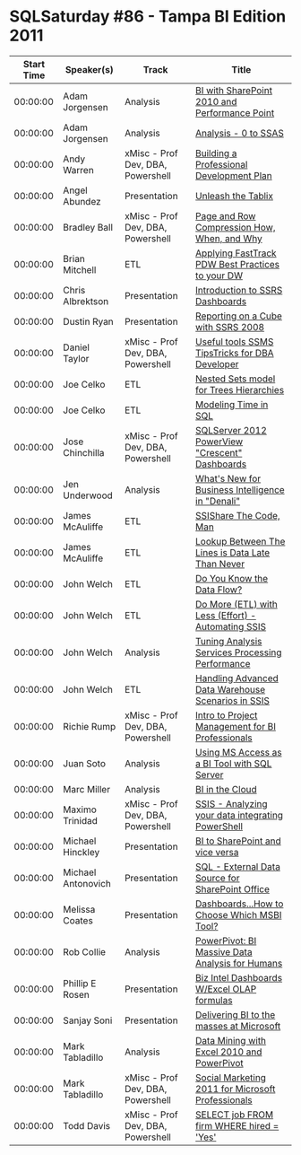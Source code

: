 # SQLSaturday #86 - Tampa BI Edition 2011
Start Time|Speaker(s)|Track|Title
---|---|---|---
00:00:00|Adam Jorgensen|Analysis|[BI with SharePoint 2010 and  Performance Point](28526.md)
00:00:00|Adam Jorgensen|Analysis|[Analysis - 0 to SSAS](28528.md)
00:00:00|Andy Warren|xMisc - Prof Dev, DBA, Powershell|[Building a Professional Development Plan](28702.md)
00:00:00|Angel Abundez|Presentation|[Unleash the Tablix](28733.md)
00:00:00|Bradley Ball|xMisc - Prof Dev, DBA, Powershell|[Page and Row Compression How, When, and Why](29136.md)
00:00:00|Brian Mitchell|ETL|[Applying FastTrack  PDW Best Practices to your DW](29262.md)
00:00:00|Chris Albrektson|Presentation|[Introduction to SSRS Dashboards](29374.md)
00:00:00|Dustin Ryan|Presentation|[Reporting on a Cube with SSRS 2008](30022.md)
00:00:00|Daniel Taylor|xMisc - Prof Dev, DBA, Powershell|[Useful tools SSMS TipsTricks for DBA  Developer](30024.md)
00:00:00|Joe Celko|ETL|[Nested Sets model for Trees  Hierarchies](30574.md)
00:00:00|Joe Celko|ETL|[Modeling Time in SQL](30575.md)
00:00:00|Jose Chinchilla|xMisc - Prof Dev, DBA, Powershell|[SQLServer 2012 PowerView "Crescent" Dashboards](30611.md)
00:00:00|Jen Underwood|Analysis|[What's New for Business Intelligence in "Denali"](30722.md)
00:00:00|James McAuliffe|ETL|[SSIShare The Code, Man](30864.md)
00:00:00|James McAuliffe|ETL|[Lookup Between The Lines is Data Late Than Never](30866.md)
00:00:00|John Welch|ETL|[Do You Know the Data Flow?](30985.md)
00:00:00|John Welch|ETL|[Do More (ETL) with Less (Effort) - Automating SSIS](30986.md)
00:00:00|John Welch|Analysis|[Tuning Analysis Services Processing Performance](30987.md)
00:00:00|John Welch|ETL|[Handling Advanced Data Warehouse Scenarios in SSIS](30989.md)
00:00:00|Richie Rump|xMisc - Prof Dev, DBA, Powershell|[Intro to Project Management for BI Professionals](31045.md)
00:00:00|Juan Soto|Analysis|[Using MS Access as a BI Tool with SQL Server](31089.md)
00:00:00|Marc Miller|Analysis|[BI in the Cloud](31544.md)
00:00:00|Maximo Trinidad|xMisc - Prof Dev, DBA, Powershell|[SSIS - Analyzing your data integrating PowerShell](31632.md)
00:00:00|Michael Hinckley|Presentation|[BI to SharePoint and vice versa](31727.md)
00:00:00|Michael Antonovich|Presentation|[SQL - External Data Source for SharePoint  Office](31807.md)
00:00:00|Melissa Coates|Presentation|[Dashboards...How to Choose Which MSBI Tool?](31933.md)
00:00:00|Rob Collie|Analysis|[PowerPivot: BI  Massive Data Analysis for Humans](32550.md)
00:00:00|Phillip E Rosen|Presentation|[Biz Intel Dashboards W/Excel OLAP formulas](32649.md)
00:00:00|Sanjay Soni|Presentation|[Delivering BI to the masses at Microsoft](32779.md)
00:00:00|Mark Tabladillo|Analysis|[Data Mining with Excel 2010 and PowerPivot](33108.md)
00:00:00|Mark Tabladillo|xMisc - Prof Dev, DBA, Powershell|[Social Marketing 2011 for Microsoft Professionals](33109.md)
00:00:00|Todd Davis|xMisc - Prof Dev, DBA, Powershell|[SELECT job FROM firm WHERE hired = 'Yes'](33320.md)

